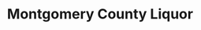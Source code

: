 ---
title: "Montgomery County Liquor"
url: /bethesda/montgomery-county-liquor/
shop: Spirituosen
---